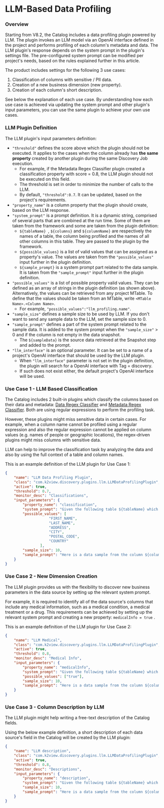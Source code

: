# LLM-Based Data Profiling

### Overview

Starting from V8.2, the Catalog includes a data profiling plugin powered by LLM. The plugin invokes an LLM model via an OpenAI interface defined in the project and performs profiling of each column's metadata and data. The LLM plugin's response depends on the system prompt in the plugin's settings file. The pre-configured system prompt can be modified per project's needs, based on the rules explained further in this article. 

The product includes settings for the following 3 use cases:

1. Classification of columns with sensitive / PII data. 
2. Creation of a new business dimension (new property).
3. Creation of each column's short description.

See below the explanation of each use case. By understanding how each use case is achieved via updating the system prompt and other plugin's input parameters, you can use the same plugin to achieve your own use cases.

### LLM Plugin Definition

The LLM plugin's input parameters definition:

- ```"threshold"``` defines the score above which the plugin should not be executed. It applies to the cases when the column already has **the same property** created by another plugin during the same Discovery Job execution. 
  - For example, if the Metadata Regex Classifier plugin created a classification property with score = 0.8, the LLM plugin should not be executed on this field.
  - The threshold is set in order to minimize the number of calls to the LLM. 
  - By default, ```"threshold":0.7```. It can be updated, based on the project's requirements.
- ```"property_name"``` is a column property that the plugin should create, based on the LLM response.
- ```"system_prompt"``` is a prompt definition. It is a dynamic string, comprised of several parts that are combined at the run time. Some of them are taken from the framework and some are taken from the plugin definition:
  - ```${tableName} ```, ```${columns}``` and ```${columnName}``` are respectively the names of a table, the column being profiled and the names of all other columns in this table. They are passed to the plugin by the framework.
  - ```${possible_values}``` is a list of valid values that can be assigned as a property's value. The values are taken from the ```"possible_values"``` input further in the plugin definition.
  - ```${sample_prompt}``` is a system prompt part related to the data sample. It is taken from the ```"sample_prompt"``` input further in the plugin definition.
- ```"possible_values"``` is a list of possible property valid values. They can be defined as an array of strings in the plugin definition (as shown above). Alternatively, the values can be retrieved from any project MTable. To define that the values should be taken from an MTable, write ```<MTable Name>.<Column Name>```. 
  - For example, ```"possible_values":"llm_profiling.name"```.
- ```"sample_size"``` defines a sample size to be used by LLM. If you don't want to send any sample data to the LLM, set the sample size to 0. 
- ```"sample_prompt"``` defines a part of the system prompt related to the sample data. It is added to the system prompt when the ```"sample_size"``` > 0 and if the column is not empty in the data snapshot. 
  - The ```${sampleData}``` is the source data retrieved at the Snapshot step and added to the prompt. 
- ```"llm_interface"``` is an optional parameter. It can be set to a name of a project's OpenAI interface that should be used by the LLM plugin. 
  - When ```"llm_interface"``` parameter is not set in the plugin definition, the plugin will search for a OpenAI interface with Tag = discovery. 
  - If such does not exist either, the default project's OpenAI interface will be used.

### Use Case 1 - LLM Based Classification

The Catalog includes 2 built-in plugins which classify the columns based on their data and metadata: [Data Regex Classifier](/articles/39_fabric_catalog/04a_builtin_plugins.md#data-regex-classifier) and [Metadata Regex Classifier](/articles/39_fabric_catalog/04a_builtin_plugins.md#metadata-regex-classifier). Both are using regular expressions to perform the profiling task. 

However, these plugins might miss sensitive data in certain cases. For example, when a column name cannot be profiled using a regular expression and also the regular expression cannot be applied on column values (e.g. names of people or geographic locations), the regex-driven plugins might miss columns with sensitive data. 

LLM can help to improve the classification task by analyzing the data and also by using the full context of a table and column names. 

This is an example definition of the LLM plugin for Use Case 1:

```json
{
	"name": "LLM Data Profiling Plugin",
	"class": "com.k2view.discovery.plugins.llm.LLMDataProfilingPlugin",
	"active": true,
	"threshold": 0.7,
	"monitor_desc": "Classifications",
	"input_parameters": {
		"property_name": "classification",
		"system_prompt": "Given the following table ${tableName} which includes the following columns ${columns}.\nPlease classify the column ${columnName} based on its name, choosing one of the following possible values: ${possible_values}.\n${sample_prompt}\n If none of the possible values match, return $NONE$.\n Format your response using the following format: <the-selected-value>.\n Your response should only include the selected value with no other text. For example:<ADDRESS>",
		"possible_values": [
					"FIRST_NAME",
					"LAST_NAME",
					"ADDRESS",
					"CITY",
					"POSTAL_CODE",
					"COUNTRY"
				],
		"sample_size": 10,
		"sample_prompt": "Here is a data sample from the column ${columnName} to help you classify the column: ${sampleData}."
	}
}
```

### Use Case 2 - New Dimension Creation 

The LLM plugin provides us with the flexibility to discover new business parameters in the data source by setting up the relevant system prompt. 

For example, it is required to identify all of the data source's columns that include any medical information, such as a medical condition, a medical treatment or a drug. This requirements can be achieved by setting up the relevant system prompt and creating a new property: ```medicalInfo = true``` . 

This is an example definition of the LLM plugin for Use Case 2:

~~~json
{
	"name": "LLM Medical",
	"class": "com.k2view.discovery.plugins.llm.LLMDataProfilingPlugin",
	"active": true,
	"threshold": 0.8,
	"monitor_desc": "Medical Info",
	"input_parameters": {
		"property_name": "medicalInfo",
		"system_prompt": "Given the following table ${tableName} which includes the following columns ${columns}.\nPlease classify the column ${columnName} based on its name. If it indicates a medical condition or relates to a specific medical treatment or drug choosing one of the following possible values: ${possible_values}.\n${sample_prompt}\n If none of the possible values match, return $NONE$.\n Format your response using the following format: <the-selected-value>.\n Your response should only include the selected value with no other text. For example:<true>",
		"possible_values": ["true"],
		"sample_size": 10,
		"sample_prompt": "Here is a data sample from the column ${columnName} to help you classify the column: ${sampleData}."
	}
}
~~~

### Use Case 3 - Column Description by LLM

The LLM plugin might help writing a free-text description of the Catalog fields. 

Using the below example definition, a short description of each data source's field in the Catalog will be created by the LLM plugin:

~~~json
{
	"name": "LLM description",
	"class": "com.k2view.discovery.plugins.llm.LLMDataProfilingPlugin",
	"active": true,
	"threshold": 0.8,
	"monitor_desc": "Descriptions",
	"input_parameters": {
		"property_name": "description",
		"system_prompt": "Given the following table ${tableName} which includes the following columns ${columns}.\nPlease write a one line description of the ${columnName} in order to use it in the technical documentation.\n${sample_prompt}\n Do not include table and coulmns names in your response.",
		"sample_size": 10,
		"sample_prompt": "Here is a data sample from the column ${columnName} to help you classify the column: ${sampleData}."
	}
}
~~~

